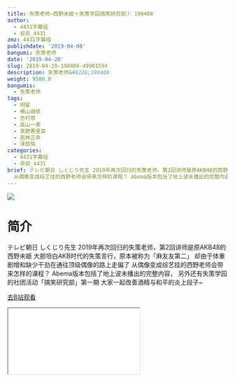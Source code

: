 ```yaml
---
title: 失策老师~西野未姫＋失策学园搞笑研究部① 190408
author:
  - 4431字幕组
  - 叔叔_4431
zmz: 4431字幕组
publishdate: '2019-04-08'
bangumi: 失策老师
date: '2019-04-20'
slug: 2019-04-20-190408-49901594
description: 失策老师&#8226;190408
weight: 9580.0
bangumis:
  - 失策老师
tags:
  - 明星
  - 横山由依
  - 吉村崇
  - 高山一実
  - 真野惠里菜
  - 若林正恭
  - 泽部佑
categories:
  - 4431字幕组
  - 叔叔_4431
brief: テレビ朝日 しくじり先生 2019年再次回归的失策老师，第2回讲师是原AKB48的西野未姫 大胆坦白AKB时代的失策言行，原本被称为「麻友友第二」 却由于体重剧增和缺少干劲在通往顶级偶像的路上走偏了
  从偶像变成综艺挂的西野老师会带来怎样的课程？ Abema版本包括了地上波未播出的完整内容， 另外还有失策学园的社团活动「搞笑研究部」第一期 大家一起改善酒精与和平的炎上段子~
---
```

![](https://raw.githubusercontent.com/tcgriffith/owaraisite/master/static/tmpimg/p7ccyqg.jpg)
# 简介  
テレビ朝日 しくじり先生
2019年再次回归的失策老师，第2回讲师是原AKB48的西野未姫
大胆坦白AKB时代的失策言行，原本被称为「麻友友第二」
却由于体重剧增和缺少干劲在通往顶级偶像的路上走偏了
从偶像变成综艺挂的西野老师会带来怎样的课程？
Abema版本包括了地上波未播出的完整内容，
另外还有失策学园的社团活动「搞笑研究部」第一期
大家一起改善酒精与和平的炎上段子~  

[去B站观看](https://www.bilibili.com/video/av49901594/)
<div class ="resp-container"><iframe class="testiframe" src="//player.bilibili.com/player.html?aid=49901594"", scrolling="no", allowfullscreen="true" > </iframe></div> 
